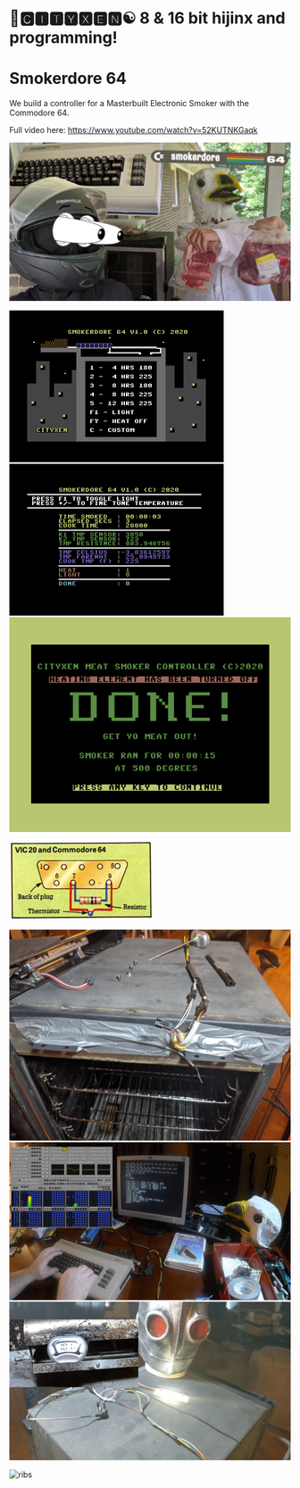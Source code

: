 # 🌆🅲🅸🆃🆈🆇🅴🅽☯️ 8 & 16 bit hijinx and programming!

# Smokerdore 64

We build a controller for a Masterbuilt Electronic Smoker with the Commodore 64.

Full video here: https://www.youtube.com/watch?v=52KUTNKGaqk

![ytt](https://github.com/cityxen/Smokerdore64/blob/master/images/4.png)

![mainmenu](https://github.com/cityxen/Smokerdore64/blob/master/screenshots/mainmenu.png)
![running](https://github.com/cityxen/Smokerdore64/blob/master/screenshots/running.png)
![done](https://github.com/cityxen/Smokerdore64/blob/master/screenshots/done.png)

![joyport](https://github.com/cityxen/Smokerdore64/blob/master/images/joyport.png)

![mes1](https://github.com/cityxen/Smokerdore64/blob/master/images/1.jpg)
![programming](https://github.com/cityxen/Smokerdore64/blob/master/images/2.jpg)
![temptest](https://github.com/cityxen/Smokerdore64/blob/master/images/3.jpg)

![ribs](https://github.com/cityxen/Smokerdore64/blob/master/images/5.jpg)

